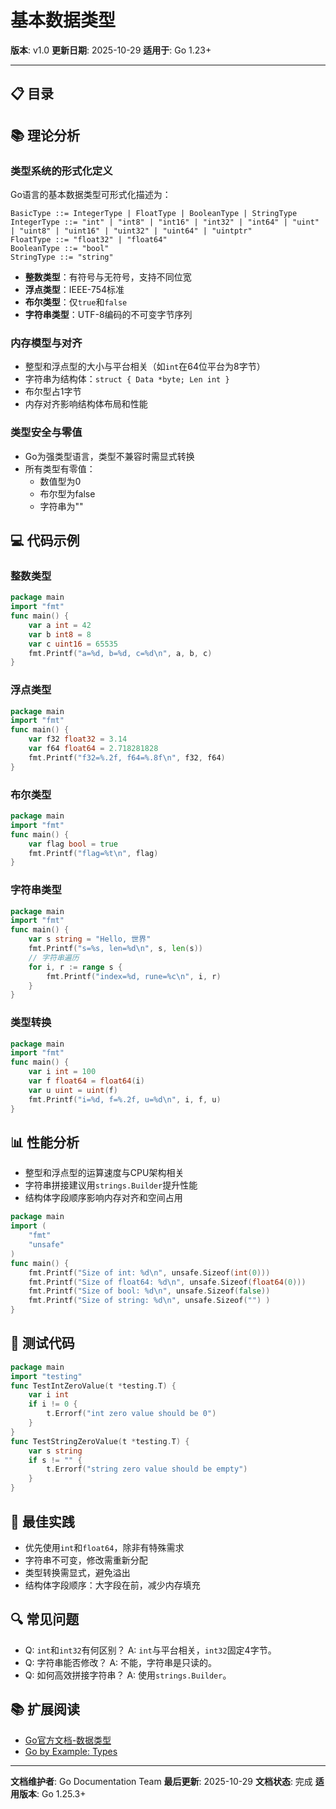 # 基本数据类型

**版本**: v1.0
**更新日期**: 2025-10-29
**适用于**: Go 1.23+

---

## 📋 目录

## 📚 **理论分析**

### **类型系统的形式化定义**

Go语言的基本数据类型可形式化描述为：

```text
BasicType ::= IntegerType | FloatType | BooleanType | StringType
IntegerType ::= "int" | "int8" | "int16" | "int32" | "int64" | "uint" | "uint8" | "uint16" | "uint32" | "uint64" | "uintptr"
FloatType ::= "float32" | "float64"
BooleanType ::= "bool"
StringType ::= "string"
```

- **整数类型**：有符号与无符号，支持不同位宽
- **浮点类型**：IEEE-754标准
- **布尔类型**：仅`true`和`false`
- **字符串类型**：UTF-8编码的不可变字节序列

### **内存模型与对齐**

- 整型和浮点型的大小与平台相关（如`int`在64位平台为8字节）
- 字符串为结构体：`struct { Data *byte; Len int }`
- 布尔型占1字节
- 内存对齐影响结构体布局和性能

### **类型安全与零值**

- Go为强类型语言，类型不兼容时需显式转换
- 所有类型有零值：
  - 数值型为0
  - 布尔型为false
  - 字符串为""

## 💻 **代码示例**

### **整数类型**

```go
package main
import "fmt"
func main() {
    var a int = 42
    var b int8 = 8
    var c uint16 = 65535
    fmt.Printf("a=%d, b=%d, c=%d\n", a, b, c)
}
```

### **浮点类型**

```go
package main
import "fmt"
func main() {
    var f32 float32 = 3.14
    var f64 float64 = 2.718281828
    fmt.Printf("f32=%.2f, f64=%.8f\n", f32, f64)
}
```

### **布尔类型**

```go
package main
import "fmt"
func main() {
    var flag bool = true
    fmt.Printf("flag=%t\n", flag)
}
```

### **字符串类型**

```go
package main
import "fmt"
func main() {
    var s string = "Hello, 世界"
    fmt.Printf("s=%s, len=%d\n", s, len(s))
    // 字符串遍历
    for i, r := range s {
        fmt.Printf("index=%d, rune=%c\n", i, r)
    }
}
```

### **类型转换**

```go
package main
import "fmt"
func main() {
    var i int = 100
    var f float64 = float64(i)
    var u uint = uint(f)
    fmt.Printf("i=%d, f=%.2f, u=%d\n", i, f, u)
}
```

## 📊 **性能分析**

- 整型和浮点型的运算速度与CPU架构相关
- 字符串拼接建议用`strings.Builder`提升性能
- 结构体字段顺序影响内存对齐和空间占用

```go
package main
import (
    "fmt"
    "unsafe"
)
func main() {
    fmt.Printf("Size of int: %d\n", unsafe.Sizeof(int(0)))
    fmt.Printf("Size of float64: %d\n", unsafe.Sizeof(float64(0)))
    fmt.Printf("Size of bool: %d\n", unsafe.Sizeof(false))
    fmt.Printf("Size of string: %d\n", unsafe.Sizeof("") )
}
```

## 🧪 **测试代码**

```go
package main
import "testing"
func TestIntZeroValue(t *testing.T) {
    var i int
    if i != 0 {
        t.Errorf("int zero value should be 0")
    }
}
func TestStringZeroValue(t *testing.T) {
    var s string
    if s != "" {
        t.Errorf("string zero value should be empty")
    }
}
```

## 🎯 **最佳实践**

- 优先使用`int`和`float64`，除非有特殊需求
- 字符串不可变，修改需重新分配
- 类型转换需显式，避免溢出
- 结构体字段顺序：大字段在前，减少内存填充

## 🔍 **常见问题**

- Q: `int`和`int32`有何区别？
  A: `int`与平台相关，`int32`固定4字节。
- Q: 字符串能否修改？
  A: 不能，字符串是只读的。
- Q: 如何高效拼接字符串？
  A: 使用`strings.Builder`。

## 📚 **扩展阅读**

- [Go官方文档-数据类型](https://golang.org/ref/spec#Types)
- [Go by Example: Types](https://gobyexample.com/types)

---

**文档维护者**: Go Documentation Team
**最后更新**: 2025-10-29
**文档状态**: 完成
**适用版本**: Go 1.25.3+
